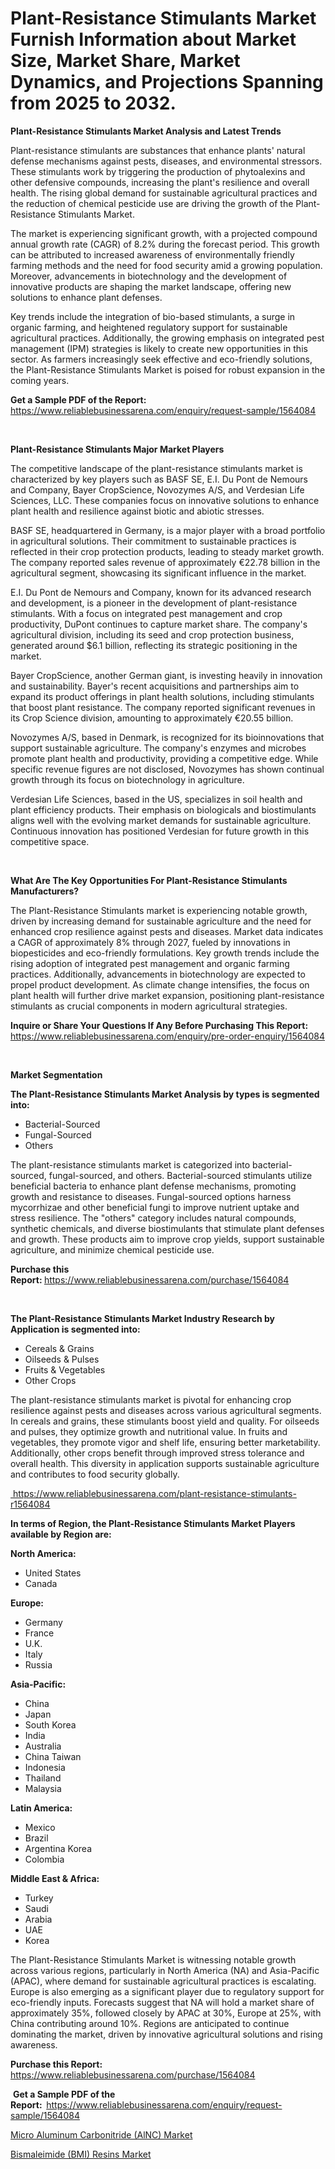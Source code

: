 <p><h1>Plant-Resistance Stimulants Market Furnish Information about Market Size, Market Share, Market Dynamics, and Projections Spanning from 2025 to 2032.</h1></p><p><strong>Plant-Resistance Stimulants Market Analysis and Latest Trends</strong></p>
<p><p>Plant-resistance stimulants are substances that enhance plants' natural defense mechanisms against pests, diseases, and environmental stressors. These stimulants work by triggering the production of phytoalexins and other defensive compounds, increasing the plant's resilience and overall health. The rising global demand for sustainable agricultural practices and the reduction of chemical pesticide use are driving the growth of the Plant-Resistance Stimulants Market.</p><p>The market is experiencing significant growth, with a projected compound annual growth rate (CAGR) of 8.2% during the forecast period. This growth can be attributed to increased awareness of environmentally friendly farming methods and the need for food security amid a growing population. Moreover, advancements in biotechnology and the development of innovative products are shaping the market landscape, offering new solutions to enhance plant defenses.</p><p>Key trends include the integration of bio-based stimulants, a surge in organic farming, and heightened regulatory support for sustainable agricultural practices. Additionally, the growing emphasis on integrated pest management (IPM) strategies is likely to create new opportunities in this sector. As farmers increasingly seek effective and eco-friendly solutions, the Plant-Resistance Stimulants Market is poised for robust expansion in the coming years.</p></p>
<p><strong>Get a Sample PDF of the Report:&nbsp;</strong> <a href="https://www.reliablebusinessarena.com/enquiry/request-sample/1564084?utm_campaign=2194&utm_medium=2&utm_source=Github&utm_content=ia&utm_term=15022025&utm_id=plant-resistance-stimulants">https://www.reliablebusinessarena.com/enquiry/request-sample/1564084</a></p>
<p>&nbsp;</p>
<p><strong>Plant-Resistance Stimulants Major Market Players</strong></p>
<p><p>The competitive landscape of the plant-resistance stimulants market is characterized by key players such as BASF SE, E.I. Du Pont de Nemours and Company, Bayer CropScience, Novozymes A/S, and Verdesian Life Sciences, LLC. These companies focus on innovative solutions to enhance plant health and resilience against biotic and abiotic stresses.</p><p>BASF SE, headquartered in Germany, is a major player with a broad portfolio in agricultural solutions. Their commitment to sustainable practices is reflected in their crop protection products, leading to steady market growth. The company reported sales revenue of approximately €22.78 billion in the agricultural segment, showcasing its significant influence in the market.</p><p>E.I. Du Pont de Nemours and Company, known for its advanced research and development, is a pioneer in the development of plant-resistance stimulants. With a focus on integrated pest management and crop productivity, DuPont continues to capture market share. The company's agricultural division, including its seed and crop protection business, generated around $6.1 billion, reflecting its strategic positioning in the market.</p><p>Bayer CropScience, another German giant, is investing heavily in innovation and sustainability. Bayer's recent acquisitions and partnerships aim to expand its product offerings in plant health solutions, including stimulants that boost plant resistance. The company reported significant revenues in its Crop Science division, amounting to approximately €20.55 billion.</p><p>Novozymes A/S, based in Denmark, is recognized for its bioinnovations that support sustainable agriculture. The company's enzymes and microbes promote plant health and productivity, providing a competitive edge. While specific revenue figures are not disclosed, Novozymes has shown continual growth through its focus on biotechnology in agriculture.</p><p>Verdesian Life Sciences, based in the US, specializes in soil health and plant efficiency products. Their emphasis on biologicals and biostimulants aligns well with the evolving market demands for sustainable agriculture. Continuous innovation has positioned Verdesian for future growth in this competitive space.</p></p>
<p>&nbsp;</p>
<p><strong>What Are The Key Opportunities For Plant-Resistance Stimulants Manufacturers?</strong></p>
<p><p>The Plant-Resistance Stimulants market is experiencing notable growth, driven by increasing demand for sustainable agriculture and the need for enhanced crop resilience against pests and diseases. Market data indicates a CAGR of approximately 8% through 2027, fueled by innovations in biopesticides and eco-friendly formulations. Key growth trends include the rising adoption of integrated pest management and organic farming practices. Additionally, advancements in biotechnology are expected to propel product development. As climate change intensifies, the focus on plant health will further drive market expansion, positioning plant-resistance stimulants as crucial components in modern agricultural strategies.</p></p>
<p><strong>Inquire or Share Your Questions If Any Before Purchasing This Report:</strong> <a href="https://www.reliablebusinessarena.com/enquiry/pre-order-enquiry/1564084?utm_campaign=2194&utm_medium=2&utm_source=Github&utm_content=ia&utm_term=15022025&utm_id=plant-resistance-stimulants">https://www.reliablebusinessarena.com/enquiry/pre-order-enquiry/1564084</a></p>
<p>&nbsp;</p>
<p><strong>Market Segmentation</strong></p>
<p><strong>The Plant-Resistance Stimulants Market Analysis by types is segmented into:</strong></p>
<p><ul><li>Bacterial-Sourced</li><li>Fungal-Sourced</li><li>Others</li></ul></p>
<p><p>The plant-resistance stimulants market is categorized into bacterial-sourced, fungal-sourced, and others. Bacterial-sourced stimulants utilize beneficial bacteria to enhance plant defense mechanisms, promoting growth and resistance to diseases. Fungal-sourced options harness mycorrhizae and other beneficial fungi to improve nutrient uptake and stress resilience. The "others" category includes natural compounds, synthetic chemicals, and diverse biostimulants that stimulate plant defenses and growth. These products aim to improve crop yields, support sustainable agriculture, and minimize chemical pesticide use.</p></p>
<p><strong>Purchase this Report:&nbsp;</strong><a href="https://www.reliablebusinessarena.com/purchase/1564084?utm_campaign=2194&utm_medium=2&utm_source=Github&utm_content=ia&utm_term=15022025&utm_id=plant-resistance-stimulants">https://www.reliablebusinessarena.com/purchase/1564084</a></p>
<p>&nbsp;</p>
<p><strong>The Plant-Resistance Stimulants Market Industry Research by Application is segmented into:</strong></p>
<p><ul><li>Cereals & Grains</li><li>Oilseeds & Pulses</li><li>Fruits & Vegetables</li><li>Other Crops</li></ul></p>
<p><p>The plant-resistance stimulants market is pivotal for enhancing crop resilience against pests and diseases across various agricultural segments. In cereals and grains, these stimulants boost yield and quality. For oilseeds and pulses, they optimize growth and nutritional value. In fruits and vegetables, they promote vigor and shelf life, ensuring better marketability. Additionally, other crops benefit through improved stress tolerance and overall health. This diversity in application supports sustainable agriculture and contributes to food security globally.</p></p>
<p><a href="https://www.reliablebusinessarena.com/plant-resistance-stimulants-r1564084?utm_campaign=2194&utm_medium=2&utm_source=Github&utm_content=ia&utm_term=15022025&utm_id=plant-resistance-stimulants">&nbsp;https://www.reliablebusinessarena.com/plant-resistance-stimulants-r1564084</a></p>
<p><strong>In terms of Region, the Plant-Resistance Stimulants Market Players available by Region are:</strong></p>
<p>
    <p> <strong> North America: </strong>
        <ul>
            <li>United States</li>
            <li>Canada</li>
        </ul>
        </p> 
    <p> <strong> Europe: </strong>
        <ul>
            <li>Germany</li>
            <li>France</li>
            <li>U.K.</li>
            <li>Italy</li>
            <li>Russia</li>
        </ul>
        </p> 
    <p> <strong> Asia-Pacific: </strong>
        <ul>
            <li>China</li>
            <li>Japan</li>
            <li>South Korea</li>
            <li>India</li>
            <li>Australia</li>
            <li>China Taiwan</li>
            <li>Indonesia</li>
            <li>Thailand</li>
            <li>Malaysia</li>
        </ul>
        </p> 
    <p> <strong> Latin America: </strong>
        <ul>
            <li>Mexico</li>
            <li>Brazil</li>
            <li>Argentina Korea</li>
            <li>Colombia</li>
        </ul>
        </p> 
    <p> <strong> Middle East & Africa: </strong>
        <ul>
            <li>Turkey</li>
            <li>Saudi</li>
            <li>Arabia</li>
            <li>UAE</li>
            <li>Korea</li>
        </ul>
    </p>
    </p>
<p><p>The Plant-Resistance Stimulants Market is witnessing notable growth across various regions, particularly in North America (NA) and Asia-Pacific (APAC), where demand for sustainable agricultural practices is escalating. Europe is also emerging as a significant player due to regulatory support for eco-friendly inputs. Forecasts suggest that NA will hold a market share of approximately 35%, followed closely by APAC at 30%, Europe at 25%, with China contributing around 10%. Regions are anticipated to continue dominating the market, driven by innovative agricultural solutions and rising awareness.</p></p>
<p><strong>Purchase this Report: </strong><a href="https://www.reliablebusinessarena.com/purchase/1564084?utm_campaign=2194&utm_medium=2&utm_source=Github&utm_content=ia&utm_term=15022025&utm_id=plant-resistance-stimulants">https://www.reliablebusinessarena.com/purchase/1564084</a></p>
<p>&nbsp;<strong>Get a Sample PDF of the Report:&nbsp;&nbsp;</strong><a href="https://www.reliablebusinessarena.com/enquiry/request-sample/1564084?utm_campaign=2194&utm_medium=2&utm_source=Github&utm_content=ia&utm_term=15022025&utm_id=plant-resistance-stimulants">https://www.reliablebusinessarena.com/enquiry/request-sample/1564084</a></p>
<p><strong></strong></p>
<p><p><a href="https://www.linkedin.com/pulse/micro-aluminum-carbonitride-alnc-market-analysis-report-2025-2032-b7w6c?utm_campaign=2194&utm_medium=2&utm_source=Github&utm_content=ia&utm_term=15022025&utm_id=plant-resistance-stimulants">Micro Aluminum Carbonitride (AlNC) Market</a></p><p><a href="https://www.linkedin.com/pulse/insightful-analysis-bismaleimide-bmi-resins-market-2025-2032-ng6sc?utm_campaign=2194&utm_medium=2&utm_source=Github&utm_content=ia&utm_term=15022025&utm_id=plant-resistance-stimulants">Bismaleimide (BMI) Resins Market</a></p></p>